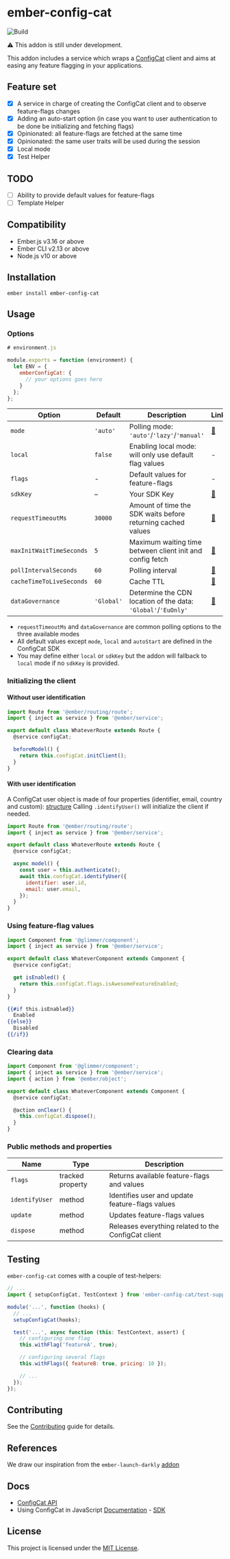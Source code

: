 # ember-config-cat

![Build](https://github.com/MakeMusicInc/ember-config-cat/actions/workflows/ci.yml/badge.svg?branch=main)

⚠️ This addon is still under development.

This addon includes a service which wraps a [ConfigCat](https://configcat.com/) client and aims at easing any feature flagging in your applications.

## Feature set

- [x] A service in charge of creating the ConfigCat client and to observe feature-flags changes
- [x] Adding an auto-start option (in case you want to user authentication to be done be initializing and fetching flags)
- [x] Opinionated: all feature-flags are fetched at the same time
- [x] Opinionated: the same user traits will be used during the session
- [x] Local mode
- [x] Test Helper

## TODO

- [ ] Ability to provide default values for feature-flags
- [ ] Template Helper

## Compatibility

- Ember.js v3.16 or above
- Ember CLI v2.13 or above
- Node.js v10 or above

## Installation

```
ember install ember-config-cat
```

## Usage

### Options

```js
# environment.js

module.exports = function (environment) {
  let ENV = {
    emberConfigCat: {
      // your options goes here
    }
  };
};
```

| Option                   | Default    | Description                                                   | Links                                                                  |
| ------------------------ | ---------- | ------------------------------------------------------------- | ---------------------------------------------------------------------- |
| `mode`                   | `'auto'`   | Polling mode: `'auto'`/`'lazy'`/`'manual'`                    | [🔗](https://configcat.com/docs/sdk-reference/js#polling-modes)        |
| `local`                  | `false`    | Enabling local mode: will only use default flag values        | -                                                                      |
| `flags`                  | -          | Default values for feature-flags                              | -                                                                      |
| `sdkKey`                 | –          | Your SDK Key                                                  | [🔗](https://app.configcat.com/sdkkey)                                 |
| `requestTimeoutMs`       | `30000`    | Amount of time the SDK waits before returning cached values   | [🔗](https://configcat.com/docs/sdk-reference/js#auto-polling-default) |
| `maxInitWaitTimeSeconds` | `5`        | Maximum waiting time between client init and config fetch     | [🔗](https://configcat.com/docs/sdk-reference/js#auto-polling-default) |
| `pollIntervalSeconds`    | `60`       | Polling interval                                              | [🔗](https://configcat.com/docs/sdk-reference/js#auto-polling-default) |
| `cacheTimeToLiveSeconds` | `60`       | Cache TTL                                                     | [🔗](https://configcat.com/docs/sdk-reference/js#lazy-loading)         |
| `dataGovernance`         | `'Global'` | Determine the CDN location of the data: `'Global'`/`'EuOnly'` | [🔗](https://configcat.com/docs/advanced/data-governance)              |

- `requestTimeoutMs` and `dataGovernance` are common polling options to the three available modes
- All default values except `mode`, `local` and `autoStart` are defined in the ConfigCat SDK
- You may define either `local` or `sdkKey` but the addon will fallback to `local` mode if no `sdkKey` is provided.

### Initializing the client

#### Without user identification

```js
import Route from '@ember/routing/route';
import { inject as service } from '@ember/service';

export default class WhateverRoute extends Route {
  @service configCat;

  beforeModel() {
    return this.configCat.initClient();
  }
}
```

#### With user identification

A ConfigCat user object is made of four properties (identifier, email, country and custom): [structure](https://configcat.com/docs/advanced/user-object#user-objects-structure)
Calling `.identifyUser()` will initialize the client if needed.

```js
import Route from '@ember/routing/route';
import { inject as service } from '@ember/service';

export default class WhateverRoute extends Route {
  @service configCat;

  async model() {
    const user = this.authenticate();
    await this.configCat.identifyUser({
      identifier: user.id,
      email: user.email,
    });
  }
}
```

### Using feature-flag values

```js
import Component from '@glimmer/component';
import { inject as service } from '@ember/service';

export default class WhateverComponent extends Component {
  @service configCat;

  get isEnabled() {
    return this.configCat.flags.isAwesomeFeatureEnabled;
  }
}
```

```hbs
{{#if this.isEnabled}}
  Enabled
{{else}}
  Disabled
{{/if}}
```

### Clearing data

```js
import Component from '@glimmer/component';
import { inject as service } from '@ember/service';
import { action } from '@ember/object';

export default class WhateverComponent extends Component {
  @service configCat;

  @action onClear() {
    this.configCat.dispose();
  }
}
```

### Public methods and properties

| Name           | Type             | Description                                         |
| -------------- | ---------------- | --------------------------------------------------- |
| `flags`        | tracked property | Returns available feature-flags and values          |
| `identifyUser` | method           | Identifies user and update feature-flags values     |
| `update`       | method           | Updates feature-flags values                        |
| `dispose`      | method           | Releases everything related to the ConfigCat client |

## Testing

`ember-config-cat` comes with a couple of test-helpers:

```js
// ...
import { setupConfigCat, TestContext } from 'ember-config-cat/test-support';

module('...', function (hooks) {
  // ...
  setupConfigCat(hooks);

  test('...', async function (this: TestContext, assert) {
    // configuring one flag
    this.withFlag('featureA', true);

    // configuring several flags
    this.withFlags({ featureB: true, pricing: 10 });

    // ...
  });
});
```

## Contributing

See the [Contributing](CONTRIBUTING.md) guide for details.

## References

We draw our inspiration from the `ember-launch-darkly` [addon](https://github.com/adopted-ember-addons/ember-launch-darkly)

## Docs

- [ConfigCat API](https://api.configcat.com/docs)
- Using ConfigCat in JavaScript [Documentation](https://configcat.com/docs/sdk-reference/js) - [SDK](https://github.com/configcat/js-sdk)

## License

This project is licensed under the [MIT License](LICENSE.md).
